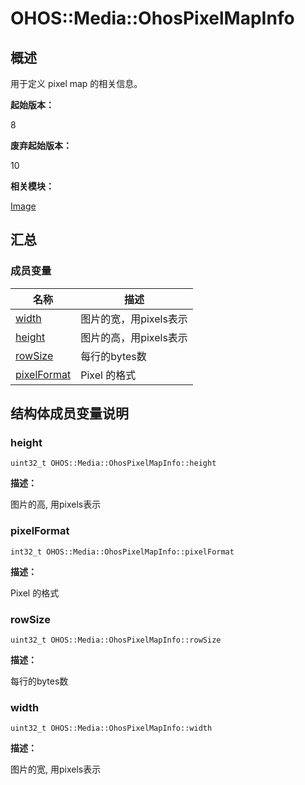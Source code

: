 # OHOS::Media::OhosPixelMapInfo


## 概述

用于定义 pixel map 的相关信息。

**起始版本：**

8

**废弃起始版本：**

10

**相关模块：**

[Image](image.md)


## 汇总


### 成员变量

| 名称 | 描述 | 
| -------- | -------- |
| [width](#width) | 图片的宽，用pixels表示 | 
| [height](#height) | 图片的高，用pixels表示 | 
| [rowSize](#rowsize) | 每行的bytes数 | 
| [pixelFormat](#pixelformat) | Pixel 的格式 | 


## 结构体成员变量说明


### height

```
uint32_t OHOS::Media::OhosPixelMapInfo::height
```

**描述：**

图片的高, 用pixels表示


### pixelFormat

```
int32_t OHOS::Media::OhosPixelMapInfo::pixelFormat
```

**描述：**

Pixel 的格式


### rowSize

```
uint32_t OHOS::Media::OhosPixelMapInfo::rowSize
```

**描述：**

每行的bytes数


### width

```
uint32_t OHOS::Media::OhosPixelMapInfo::width
```

**描述：**

图片的宽, 用pixels表示
